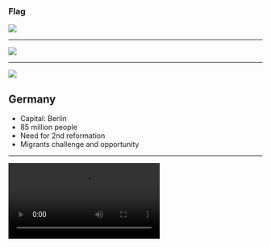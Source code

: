 ### Flag

![](https://upload.wikimedia.org/wikipedia/en/thumb/b/ba/Flag_of_Germany.svg/1920px-Flag_of_Germany.svg.png)

---

![](https://upload.wikimedia.org/wikipedia/commons/thumb/a/af/EU-Germany_%28orthographic_projection%29.svg/1280px-EU-Germany_%28orthographic_projection%29.svg.png)

---

![](https://res.cloudinary.com/kiekies/image/upload/v1712603715/prayer/c6j7xefvlcghfa51kmht.jpg)

## Germany

- Capital: Berlin
- 85 million people
- Need for 2nd reformation
- Migrants challenge and opportunity

---

![](https://storage.cloud.google.com/prayer-videos/country/germany.mp4)

